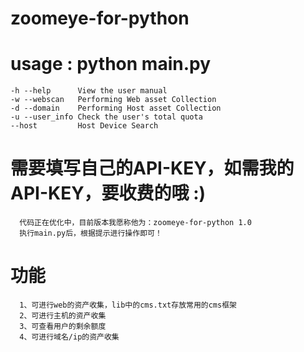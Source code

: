 # zoomeye-for-python

# usage : python main.py
    -h --help      View the user manual
    -w --webscan   Performing Web asset Collection
    -d --domain    Performing Host asset Collection
    -u --user_info Check the user's total quota
    --host         Host Device Search
    
# 需要填写自己的API-KEY，如需我的API-KEY，要收费的哦 :)
      代码正在优化中，目前版本我愿称他为：zoomeye-for-python 1.0
      执行main.py后，根据提示进行操作即可！
# 功能
      1、可进行web的资产收集，lib中的cms.txt存放常用的cms框架
      2、可进行主机的资产收集
      3、可查看用户的剩余额度
      4、可进行域名/ip的资产收集
